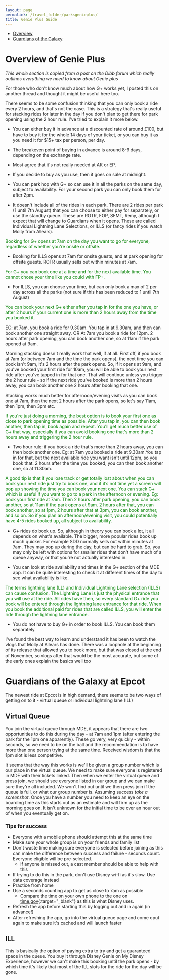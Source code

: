 ```yaml
---
layout: page
permalink: /travel_folder/parksgenieplus/
title: Genie Plus Guide
---
```


- [Overview](#overview)
- [Guardians of the Galaxy](#guardians-of-the-galaxy-at-epcot)

# Overview of Genie Plus

*This whole section is copied from a post on the Dibb forum which really outlines everything we need to know about Genie plus*

For those who don't know much about how G+ works yet, I posted this on another thread and thought it might be useful here too.

There seems to be some confusion thinking that you can only book a ride every 2 hours, and that's not the case. This is a strategy that's really useful for stacking rides for later in the day if you don't plan to get there for park opening using the 2 hour rule. I've tried to explain it more below.

- You can either buy it in advance at a discounted rate of around £100, but have to buy it for the whole 14 days of your ticket, or you can buy it as you need it for $15+ tax per person, per day.

- The breakeven point of buying in advance is around 8-9 days, depending on the exchange rate.
- Most agree that it's not really needed at AK or EP.

- If you decide to buy as you use, then it goes on sale at midnight.

- You can park hop with G+ so can use it in all the parks on the same day, subject to availability. For your second park you can only book them for after 2pm.

- It doesn't include all of the rides in each park. There are 2 rides per park (1 until 7th August) that you can choose to either pay for separately, or use the standby queue. These are ROTR, FOP, SFMT, Remy, although I expect that will change to Guardians when it opens. These are called Individual Lightning Lane Selections, or ILLS (or fancy rides if you watch Molly from Allears).

<span style="color:green">
Booking for G+ opens at 7am on the day you want to go for everyone, regardless of whether you're onsite or offsite.
</span>

- Booking for ILLS opens at 7am for onsite guests, and at park opening for offsite guests. ROTR usually sells out within minutes at 7am.

<span style="color:green">
For G+ you can book one at a time and for the next available time. You cannot chose your time like you could with FP+.
</span>

- For ILLS, you can choose your time, but can only book a max of 2 per day across all the parks (not sure if this has been reduced to 1 until 7th August)

<span style="color:green">
You can book your next G+ either after you tap in for the one you have, or after 2 hours if your current one is more than 2 hours away from the time you booked it.
</span>

EG: at 7am, you book a ride for 9.30am. You tap in at 9.30am, and then can book another one straight away.
OR
At 7am you book a ride for 12pm. 2 hours after park opening, you can book another one, so at 11am if the park opened at 9am.

 
Morning stacking doesn't really work that well, if at all. First off, if you book at 7am (or between 7am and the time the park opens), the next time you can book isn't 9am, it's 2 hours after the park opens. So, if it opens at 9am, and you've booked your first ride for 10am, you will be able to book your next ride after you've tapped in for that one. That will continue unless you trigger the 2 hour rule - so if the next ride you've booked is more than 2 hours away, you can book another one 2 hours after booking that one.

Stacking works much better for afternoon/evening visits as you can book one at 7am, then the next 2 hours after the park opens, so let's say 11am, then 1pm, then 3pm etc.

<span style="color:green">
If you're just doing a morning, the best option is to book your first one as close to park opening time as possible. After you tap in, you can then book another, then tap in, book again and repeat. You'll get much better use of G+ that way, especially if you can avoid booking one that's more than 2 hours away and triggering the 2 hour rule.
</span>


- Two hour rule: if you book a ride that's more than 2 hours away, you can then book another one. Eg: at 7am you booked a ride at 9.30am.You tap in for that, but the next available ride you want isn't until 12pm, so you book that. 2 hours after the time you booked, you can then book another one, so at 11.30am.

<span style="color:green">
A good tip is that if you lose track or get totally lost about when you can book your next ride just try to book one, and if it’s not time yet a screen will pop up showing the time you can book your next one.
</span>

<span style="color:green">
You can stack G+ which is useful if you want to go to a park in the afternoon or evening. Eg: book your first ride at 7am. Then 2 hours after park opening, you can book another, so at 11am if the park opens at 9am. 2 hours after that, you can book another, so at 1pm, 2 hours after that at 3pm, you can book another, and so on. So if you plan an afternoon/evening visit, you could potentially have 4-5 rides booked up, all subject to availability.
</span>

- G+ rides do book up. So, although in theory you can book a lot, it all depends on what's available. The bigger, more popular rides book up much quicker. For example SDD normally sells out within minutes at 7am. They may pop up during the day, but can be hard to grab. So, you may only be left with options for smaller rides that don't have much of a queue anyway, or that you're not actually interested in.

- You can look at ride availability and times in the G+ section of the MDE app. It can be quite interesting to check it at different times of the day to see what availability is like.

<span style="color:green">
The terms lightning lane (LL) and Individual Lightning Lane selection (ILLS) can cause confusion. The Lightning Lane is just the physical entrance that you will use at the ride. All rides have then, so every standard G+ ride you book will be entered through the lightning lane entrance for that ride. When you book the additional paid for rides that are called ILLS, you will enter the ride through the lightning lane entrance.
</span>

- You do not have to buy G+ in order to book ILLS. You can book them separately.

I've found the best way to learn and understand it has been to watch the vlogs that Molly at Allears has done. There was a loophole at the beginning of its release that allowed you to book more, but that was closed at the end of November, so vlogs after that would be the most accurate, but some of the early ones explain the basics well too

# Guardians of the Galaxy at Epcot

The newest ride at Epcot is in high demand, there seems to be two ways of getting on to it - virtual queue or individual lightning lane (ILL)

## Virtual Queue

You join the virtual queue through MDE, it appears that there are two opportunities to do this during the day - at 7am and 1pm (after entering the park for the 1pm one apparently). These go very, very quickly - within seconds, so we need to be on the ball and the recommendation is to have more than one person trying at the same time. Received wisdom is that the 1pm slot is less competitive.

It seems that the way this works is we'll be given a group number which is our place in the virtual queue. We need to make sure everyone is registered in MDE with their tickets linked. Then when we enter the virtual queue and press join, we should see everyone listed in our group and we can make sure they're all included. We won't find out until we then press join if the queue is full, or what our group number is. Assuming success *take a screenshot*. Once you have a number you need to keep an eye on the boarding time as this starts out as an estimate and will firm up as the morning goes on. It isn't unknown for the initial time to be over an hour out of when you eventually get on. 

### Tips for success

- Everyone with a mobile phone should attempt this at the same time
- Make sure your whole group is on your friends and family list
- Don't waste time making sure everyone is selected before joining as this can make the difference between success and failure - seconds count. Everyone eligible will be pre-selected.
	- If anyone is missed out, a cast member should be able to help with this
- If trying to do this in the park, don't use Disney wi-fi as it's slow. Use data coverage instead
- Practice from home
- Use a seconds counting app to get as close to 7am as possible
	- Compare the time on your own phone to the one on [time.gov](https://time.gov){:target="\_blank"}  as this is what Disney uses.
- Refresh the app before starting this by logging out and in again (in advance!)
- After refreshing the app, go into the virtual queue page and come oput again to make sure it's cached and will launch faster


## ILL

This is basically the option of paying extra to try and get a guaranteed space in the queue. You buy it through Disney Genie on My Disney Experience, however we can't make this booking until the park opens - by which time it's likely that most of the ILL slots for the ride for the day will be gone. 